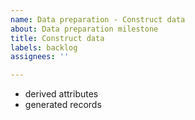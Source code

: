 ```yaml
---
name: Data preparation - Construct data
about: Data preparation milestone
title: Construct data
labels: backlog
assignees: ''

---
```


- derived attributes
- generated records
